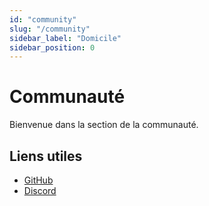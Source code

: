 ```yaml
---
id: "community"
slug: "/community"
sidebar_label: "Domicile"
sidebar_position: 0
---
```


# Communauté

Bienvenue dans la section de la communauté.

## Liens utiles

* [GitHub](https://github.com/LinwoodCloud/Butterfly)
* [Discord](https://go.linwood.dev/discord)
